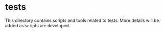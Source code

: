 # tests

This directory contains scripts and tools related to tests. More details will be added as scripts are developed.
